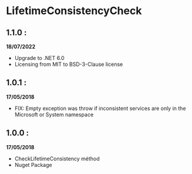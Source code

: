 # LifetimeConsistencyCheck

## 1.1.0 :

**18/07/2022**

- Upgrade to .NET 6.0
- Licensing from MIT to BSD-3-Clause license

## 1.0.1 :

**17/05/2018**

- FIX: Empty exception was throw if inconsistent services are only in the Microsoft or System namespace

## 1.0.0 :

**17/05/2018**

- CheckLifetimeConsistency méthod 
- Nuget Package

